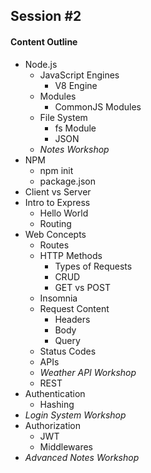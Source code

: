## Session #2

#### Content Outline
- Node.js
  - JavaScript Engines
    - V8 Engine
  - Modules
    - CommonJS Modules
  - File System
    - fs Module
    - JSON
  - *Notes Workshop*
- NPM
  - npm init
  - package.json
- Client vs Server
- Intro to Express
  - Hello World
  - Routing
- Web Concepts
  - Routes
  - HTTP Methods
    - Types of Requests
    - CRUD
    - GET vs POST
  - Insomnia
  - Request Content
    - Headers
    - Body
    - Query
  - Status Codes
  - APIs
  - *Weather API Workshop*
  - REST
- Authentication
  - Hashing
- *Login System Workshop*
- Authorization
  - JWT
  - Middlewares
- *Advanced Notes Workshop*
